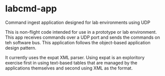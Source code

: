 labcmd-app
==========

Command ingest application designed for lab environments using UDP

This is non-flight code intended for use in a prototype or lab environment. This app receives
commands over a UDP port and sends the commands on teh software bus. This application follows
the object-based application design pattern.  

It currently uses the expat XML parser.  Using expat is an exploritory exercise first in using
text-based tables that are managed by the applications themselves and second using XML as the
format.
